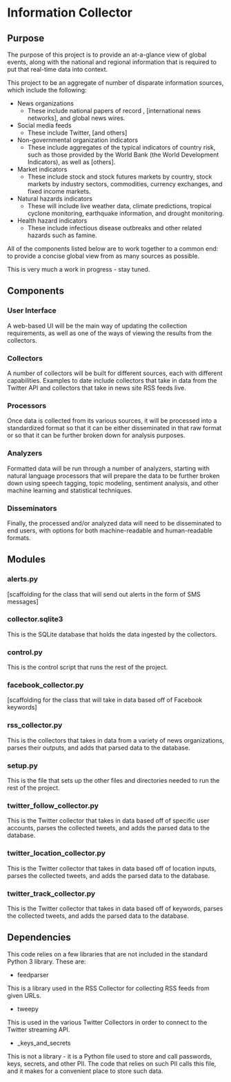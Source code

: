 # Information Collector

## Purpose

The purpose of this project is to provide an at-a-glance view of global events, along with the national and regional 
information that is required to put that real-time data into context. 

This project to be an aggregate of number of disparate information sources, which include the following:
- News organizations
   - These include national papers of record , [international news networks], and global news wires.
- Social media feeds
   - These include Twitter, [and others]
- Non-governmental organization indicators
    - These include aggregates of the typical indicators of country risk, such as those provided by the World Bank 
    (the World Development Indicators), as well as [others]. 
- Market indicators
   - These include stock and stock futures markets by country, stock markets by industry sectors, commodities, 
   currency exchanges, and fixed income markets.
- Natural hazards indicators
   - These will include live weather data, climate predictions, tropical cyclone monitoring, earthquake information, 
   and drought monitoring.
- Health hazard indicators
    - These include infectious disease outbreaks and other related hazards such as famine.
    
All of the components listed below are to work together to a common end: to provide a concise global view from as many 
sources as possible.

This is very much a work in progress - stay tuned.  


## Components

### User Interface

A web-based UI will be the main way of updating the collection requirements, as well as one of the ways 
of viewing the results from the collectors.

### Collectors

A number of collectors will be built for different sources, each with different capabilities. Examples 
to date include collectors that take in data from the Twitter API and collectors that take in news site RSS 
feeds live.

### Processors

Once data is collected from its various sources, it will be processed into a standardized format so that 
it can be either disseminated in that raw format or so that it can be further broken down for analysis 
purposes.

### Analyzers

Formatted data will be run through a number of analyzers, starting with natural language processors that 
will prepare the data to be further broken down using speech tagging, topic modeling, sentiment analysis, 
and other machine learning and statistical techniques.  

### Disseminators

Finally, the processed and/or analyzed data will need to be disseminated to end users, with options for both 
machine-readable and human-readable formats.  

## Modules

### alerts.py

[scaffolding for the class that will send out alerts in the form of SMS messages]

### collector.sqlite3

This is the SQLite database that holds the data ingested by the collectors.

### control.py

This is the control script that runs the rest of the project.

### facebook_collector.py

[scaffolding for the class that will take in data based off of Facebook keywords]

### rss_collector.py

This is the collectors that takes in data from a variety of news organizations, parses their outputs, and adds that 
parsed data to the database.

### setup.py

This is the file that sets up the other files and directories needed to run the rest of the project.

### twitter_follow_collector.py

This is the Twitter collector that takes in data based off of specific user accounts, parses the collected 
tweets, and adds the parsed data to the database.

### twitter_location_collector.py

This is the Twitter collector that takes in data based off of location inputs, parses the collected 
tweets, and adds the parsed data to the database.

### twitter_track_collector.py

This is the Twitter collector that takes in data based off of keywords, parses the collected 
tweets, and adds the parsed data to the database.

## Dependencies

This code relies on a few libraries that are not included in the standard Python 3 library. These are:

- feedparser

This is a library used in the RSS Collector for collecting RSS feeds from given URLs.

- tweepy

This is used in the various Twitter Collectors in order to connect to the Twitter streaming API.

- _keys_and_secrets

This is not a library - it is a Python file used to store and call passwords, keys, secrets, and other PII. The 
code that relies on such PII calls this file, and it makes for a convenient place to store such data. 